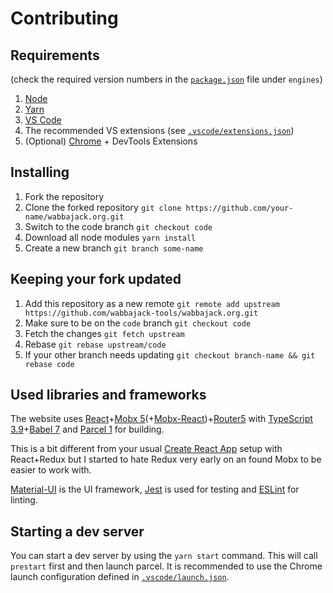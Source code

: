 # Contributing

## Requirements

(check the required version numbers in the [`package.json`](package.json) file under `engines`)

1. [Node](https://nodejs.org/en/)
2. [Yarn](https://yarnpkg.com/lang/en/)
3. [VS Code](https://code.visualstudio.com)
4. The recommended VS extensions (see [`.vscode/extensions.json`](.vscode/extensions.json))
5. (Optional) [Chrome](https://www.google.com/chrome/) + DevTools Extensions

## Installing

1. Fork the repository
2. Clone the forked repository `git clone https://github.com/your-name/wabbajack.org.git`
3. Switch to the code branch `git checkout code`
4. Download all node modules `yarn install`
5. Create a new branch `git branch some-name`

## Keeping your fork updated

1. Add this repository as a new remote `git remote add upstream https://github.com/wabbajack-tools/wabbajack.org.git`
2. Make sure to be on the `code` branch `git checkout code`
3. Fetch the changes `git fetch upstream`
4. Rebase `git rebase upstream/code`
5. If your other branch needs updating `git checkout branch-name && git rebase code`

## Used libraries and frameworks

The website uses [React](https://reactjs.org/)+[Mobx 5](https://mobx.js.org)(+[Mobx-React](https://mobx-react.js.org/))+[Router5](https://router5.js.org/) with [TypeScript 3.9](https://www.typescriptlang.org/)+[Babel 7](https://babeljs.io/) and [Parcel 1](https://parceljs.org/) for building.

This is a bit different from your usual [Create React App](https://create-react-app.dev/) setup with React+Redux but I started to hate Redux very early on an found Mobx to be easier to work with.

[Material-UI](https://material-ui.com/) is the UI framework, [Jest](https://jestjs.io/) is used for testing and [ESLint](https://eslint.org/) for linting.

## Starting a dev server

You can start a dev server by using the `yarn start` command. This will call `prestart` first and then launch parcel. It is recommended to use the Chrome launch configuration defined in [`.vscode/launch.json`](.vscode/launch.json).
